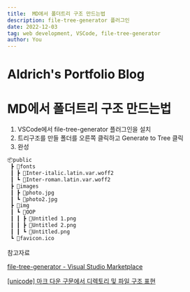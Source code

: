 ```yaml
---
title:  MD에서 폴더트리 구조 만드는법
description: file-tree-generator 플러그인  
date: 2022-12-03
tag: web development, VSCode, file-tree-generator 
author: You
---
```


# Aldrich's Portfolio Blog

# MD에서 폴더트리 구조 만드는법

1. VSCode에서 file-tree-generator 플러그인을 설치
2. 트리구조를 만들 폴더를 오른쪽 클릭하고 Generate to Tree 클릭
3. 완성

```markdown
📦public
 ┣ 📂fonts
 ┃ ┣ 📜Inter-italic.latin.var.woff2
 ┃ ┗ 📜Inter-roman.latin.var.woff2
 ┣ 📂images
 ┃ ┣ 📜photo.jpg
 ┃ ┗ 📜photo2.jpg
 ┣ 📂img
 ┃ ┗ 📂OOP
 ┃ ┃ ┣ 📜Untitled 1.png
 ┃ ┃ ┣ 📜Untitled 2.png
 ┃ ┃ ┗ 📜Untitled.png
 ┗ 📜favicon.ico
```

참고자료

[file-tree-generator - Visual Studio Marketplace](https://marketplace.visualstudio.com/items?itemName=Shinotatwu-DS.file-tree-generator)

[[unicode] 마크 다운 구문에서 디렉토리 및 파일 구조 표현](http://daplus.net/unicode-%EB%A7%88%ED%81%AC-%EB%8B%A4%EC%9A%B4-%EA%B5%AC%EB%AC%B8%EC%97%90%EC%84%9C-%EB%94%94%EB%A0%89%ED%86%A0%EB%A6%AC-%EB%B0%8F-%ED%8C%8C%EC%9D%BC-%EA%B5%AC%EC%A1%B0-%ED%91%9C%ED%98%84/)